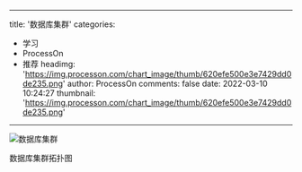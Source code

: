 
---
title: '数据库集群'
categories: 
 - 学习
 - ProcessOn
 - 推荐
headimg: 'https://img.processon.com/chart_image/thumb/620efe500e3e7429dd0de235.png'
author: ProcessOn
comments: false
date: 2022-03-10 10:24:27
thumbnail: 'https://img.processon.com/chart_image/thumb/620efe500e3e7429dd0de235.png'
---

<div>   
<img class="thumb" alt="数据库集群" src="https://img.processon.com/chart_image/thumb/620efe500e3e7429dd0de235.png" referrerpolicy="no-referrer">
<p>数据库集群拓扑图</p>  
</div>
            
